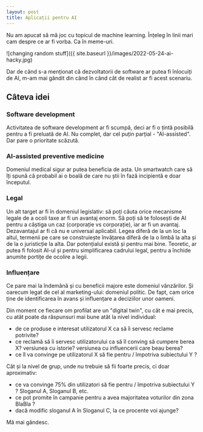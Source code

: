 ```yaml
---
layout: post
title: Aplicații pentru AI
---
```


Nu am apucat să mă joc cu topicul de machine learning.
Înțeleg în linii mari cam despre ce ar fi vorba. Ca în meme-uri.

![changing random stuff]({{ site.baseurl }}/images/2022-05-24-ai-hacky.jpg)

Dar de când s-a menționat că dezvoltatorii de software ar putea fi înlocuiți de AI, m-am mai gândit din când în când cât de realist ar fi acest scenariu.

## Câteva idei

### Software development

Activitatea de software development ar fi scumpă, deci ar fi o țintă posibilă pentru a fi preluată de AI. Nu complet, dar cel puțin parțial - "AI-assisted". Dar pare o prioritate scăzută.

### AI-assisted preventive medicine

Domeniul medical sigur ar putea beneficia de asta. Un smartwatch care să îți spună că probabil ai o boală de care nu știi în fază incipientă e doar începutul.

### Legal

Un alt target ar fi în domeniul legislativ: să poți căuta orice mecanisme legale de a ocoli taxe ar fi un avantaj enorm. Să poți să te folosești de AI pentru a câștiga un caz (corporație vs corporație), iar ar fi un avantaj.
Dezavantajul ar fi că nu e universal aplicabil. Legea diferă de la un loc la altul, termenii pe care se construiește învățarea diferă de la o limbă la alta și de la o juristicție la alta.
Dar potențialul există și pentru mai bine. Teoretic, ar putea fi folosit AI-ul și pentru simplificarea cadrului legal, pentru a închide anumite portițe de ocolire a legii.

### Influențare

Ce pare mai la îndemână și cu beneficii majore este domeniul vânzărilor.
Și oarecum legat de cel al marketing-ului: domeniul politic.
De fapt, cam orice ține de identificarea în avans și influențare a deciziilor unor oameni.

Din moment ce fiecare om profilat are un "digital twin", cu cât e mai precis, cu atât poate da răspunsuri mai bune atât la nivel individual:

- de ce produse e interesat utilizatorul X ca să îi servesc reclame potrivite?
- ce reclamă să îi servesc utilizatorului ca să îl conving să cumpere berea X? versiunea cu istorie? versiunea cu influencerii care beau berea?
- ce îl va convinge pe utilizatorul X să fie pentru / împotriva subiectului Y ?

Cât și la nivel de grup, unde nu trebuie să fii foarte precis, ci doar aproximativ:

- ce va convinge 75% din utilizatori să fie pentru / împotriva subiectului Y ? Sloganul A, Sloganul B, etc.
- ce pot promite în campanie pentru a avea majoritatea voturilor din zona BlaBla ?
- dacă modific sloganul A în Sloganul C, la ce procente voi ajunge?

Mă mai gândesc.
